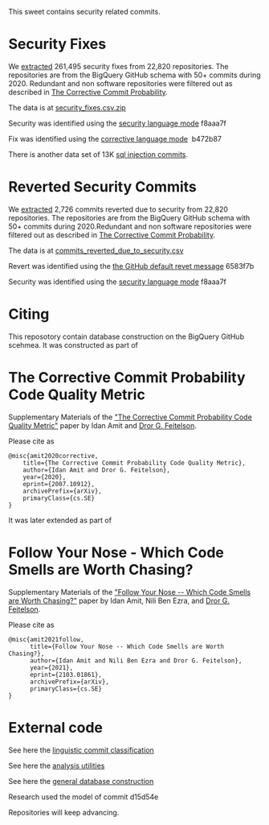 This sweet contains security related commits.
# Security Fixes
We [extracted](https://github.com/evidencebp/sweets/blob/main/security/code/security_fixes.sql) 261,495 security fixes from 22,820 repositories.
The repositories are from the BigQuery GitHub schema with 50+ commits during 2020.
Redundant and non software repositories were filtered out as described in [The Corrective Commit Probability](https://arxiv.org/pdf/2007.10912.pdf).

The data is at [security_fixes.csv.zip](https://github.com/evidencebp/sweets/blob/main/security/data/security_fixes.csv.zip)

Security was identified using the [security language mode](https://github.com/evidencebp/commit-classification/blob/master/security_model.py) f8aaa7f 

Fix was identified using the [corrective language mode](https://github.com/evidencebp/commit-classification/blob/master/corrective_model.py)  b472b87 

There is another data set of 13K [sql injection commits](https://github.com/evidencebp/sweets/blob/main/security/data/sql_injection_commits.csv).

# Reverted Security Commits
We [extracted](https://github.com/evidencebp/sweets/blob/main/security/code/commits_reverted_due_to_security.sql) 2,726 commits reverted due to security from 22,820 repositories.
The repositories are from the BigQuery GitHub schema with 50+ commits during 2020.Redundant and non software repositories were filtered out as described in [The Corrective Commit Probability](https://arxiv.org/pdf/2007.10912.pdf).

The data is at [commits_reverted_due_to_security.csv](https://github.com/evidencebp/sweets/blob/main/security/data/commits_reverted_due_to_security.csv)

Revert was identified using the [the GitHub default revet message](https://github.com/evidencebp/general/blob/master/queries/reverted_commits.sql) 6583f7b 

Security was identified using the [security language mode](https://github.com/evidencebp/commit-classification/blob/master/security_model.py) f8aaa7f 

# Citing

This reposotory contain database construction on the BigQuery GitHub scehmea.
It was constructed as part of

# The Corrective Commit Probability Code Quality Metric
Supplementary Materials of the ["The Corrective Commit Probability Code Quality Metric"](https://arxiv.org/abs/2007.10912) paper by Idan Amit and [Dror G. Feitelson](https://www.cs.huji.ac.il/~feit/).

Please cite as
``` 
@misc{amit2020corrective,
    title={The Corrective Commit Probability Code Quality Metric},
    author={Idan Amit and Dror G. Feitelson},
    year={2020},
    eprint={2007.10912},
    archivePrefix={arXiv},
    primaryClass={cs.SE}
}
```

It was later extended as part of

# Follow Your Nose - Which Code Smells are Worth Chasing?
Supplementary Materials of the ["Follow Your Nose -- Which Code Smells are Worth Chasing?"](https://arxiv.org/pdf/2103.01861.pdf) paper by Idan Amit, Nili Ben Ezra, and [Dror G. Feitelson](https://www.cs.huji.ac.il/~feit/).

Please cite as
``` 
@misc{amit2021follow,
      title={Follow Your Nose -- Which Code Smells are Worth Chasing?}, 
      author={Idan Amit and Nili Ben Ezra and Dror G. Feitelson},
      year={2021},
      eprint={2103.01861},
      archivePrefix={arXiv},
      primaryClass={cs.SE}
}
```


# External code

See here the [linguistic commit classification](https://github.com/evidencebp/commit-classification)

See here the [analysis utilities](https://github.com/evidencebp/analysis_utils) 

See here the [general database construction](https://github.com/evidencebp/general) 

Research used the model of commit d15d54e

Repositories will keep advancing.
